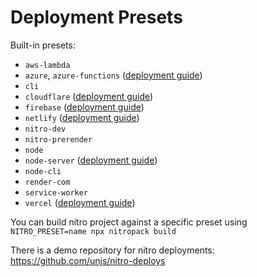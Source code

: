 # Deployment Presets

Built-in presets:

- `aws-lambda`
- `azure`, `azure-functions` ([deployment guide](https://v3.nuxtjs.org/guide/deployment/azure))
- `cli`
- `cloudflare` ([deployment guide](https://v3.nuxtjs.org/guide/deployment/cloudflare))
- `firebase` ([deployment guide](https://v3.nuxtjs.org/guide/deployment/firebase))
- `netlify` ([deployment guide](https://v3.nuxtjs.org/guide/deployment/netlify))
- `nitro-dev`
- `nitro-prerender`
- `node`
- `node-server` ([deployment guide](https://v3.nuxtjs.org/guide/deployment/presets/server))
- `node-cli`
- `render-com`
- `service-worker`
- `vercel` ([deployment guide](https://v3.nuxtjs.org/guide/deployment/vercel))

You can build nitro project against a specific preset using `NITRO_PRESET=name npx nitropack build`

There is a demo repository for nitro deployments: https://github.com/unjs/nitro-deploys
